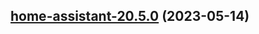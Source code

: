 

## [home-assistant-20.5.0](https://github.com/truecharts/charts/compare/home-assistant-20.3.0...home-assistant-20.5.0) (2023-05-14)

